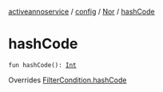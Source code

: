 [activeannoservice](../../index.md) / [config](../index.md) / [Nor](index.md) / [hashCode](./hash-code.md)

# hashCode

`fun hashCode(): `[`Int`](https://kotlinlang.org/api/latest/jvm/stdlib/kotlin/-int/index.html)

Overrides [FilterCondition.hashCode](../-filter-condition/hash-code.md)

